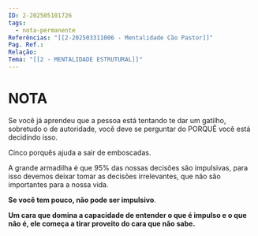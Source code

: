 ```yaml
---
ID: 2-202505101726
tags:
  - nota-permanente
Referências: "[[2-202503311006 - Mentalidade Cão Pastor]]"
Pag. Ref.: 
Relação: 
Tema: "[[2 - MENTALIDADE ESTRUTURAL]]"
---
```

# NOTA 

Se você já aprendeu que a pessoa está tentando te dar um gatilho, sobretudo o de autoridade, você deve se perguntar do PORQUÊ você está decidindo isso.

Cinco porquês ajuda a sair de emboscadas.

A grande armadilha é que 95% das nossas decisões são impulsivas, para isso devemos deixar tomar as decisões irrelevantes, que não são importantes para a nossa vida. 

**Se você tem pouco, não pode ser impulsivo**.

**Um cara que domina a capacidade de entender o que é impulso e o que não é, ele começa a tirar proveito do cara que não sabe.**




